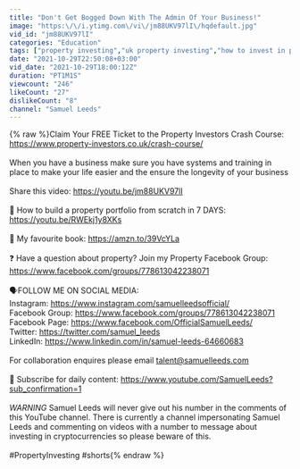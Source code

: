 ```yaml
---
title: "Don't Get Bogged Down With The Admin Of Your Business!"
image: "https:\/\/i.ytimg.com\/vi\/jm88UKV97lI\/hqdefault.jpg"
vid_id: "jm88UKV97lI"
categories: "Education"
tags: ["property investing","uk property investing","how to invest in property"]
date: "2021-10-29T22:50:08+03:00"
vid_date: "2021-10-29T18:00:12Z"
duration: "PT1M1S"
viewcount: "246"
likeCount: "27"
dislikeCount: "8"
channel: "Samuel Leeds"
---
```

{% raw %}Claim Your FREE Ticket to the Property Investors Crash Course: <a rel="nofollow" target="blank" href="https://www.property-investors.co.uk/crash-course/">https://www.property-investors.co.uk/crash-course/</a><br /><br />When you have a business make sure you have systems and training in place to make your life easier and the ensure the longevity of your business<br /><br />Share this video: <a rel="nofollow" target="blank" href="https://youtu.be/jm88UKV97lI">https://youtu.be/jm88UKV97lI</a><br /><br />🎥 How to build a property portfolio from scratch in 7 DAYS: <a rel="nofollow" target="blank" href="https://youtu.be/RWEkj1y8XKs">https://youtu.be/RWEkj1y8XKs</a><br /><br />📖 My favourite book: <a rel="nofollow" target="blank" href="https://amzn.to/39VcYLa">https://amzn.to/39VcYLa</a><br /><br />❓ Have a question about property? Join my Property Facebook Group: <a rel="nofollow" target="blank" href="https://www.facebook.com/groups/778613042238071">https://www.facebook.com/groups/778613042238071</a><br /><br />🗣️FOLLOW ME ON SOCIAL MEDIA:<br />Instagram: <a rel="nofollow" target="blank" href="https://www.instagram.com/samuelleedsofficial/">https://www.instagram.com/samuelleedsofficial/</a><br />Facebook Group: <a rel="nofollow" target="blank" href="https://www.facebook.com/groups/778613042238071">https://www.facebook.com/groups/778613042238071</a><br />Facebook Page: <a rel="nofollow" target="blank" href="https://www.facebook.com/OfficialSamuelLeeds/">https://www.facebook.com/OfficialSamuelLeeds/</a><br />Twitter: <a rel="nofollow" target="blank" href="https://twitter.com/samuel_leeds">https://twitter.com/samuel_leeds</a><br />LinkedIn: <a rel="nofollow" target="blank" href="https://www.linkedin.com/in/samuel-leeds-64660683">https://www.linkedin.com/in/samuel-leeds-64660683</a><br /><br />For collaboration enquires please email talent@samuelleeds.com<br /><br />🔔 Subscribe for daily content: <a rel="nofollow" target="blank" href="https://www.youtube.com/SamuelLeeds?sub_confirmation=1">https://www.youtube.com/SamuelLeeds?sub_confirmation=1</a><br /><br />*WARNING* Samuel Leeds will never give out his number in the comments of this YouTube channel. There is currently a channel impersonating Samuel Leeds and commenting on videos with a number to message about investing in cryptocurrencies so please beware of this. <br /><br /> #PropertyInvesting #shorts{% endraw %}
